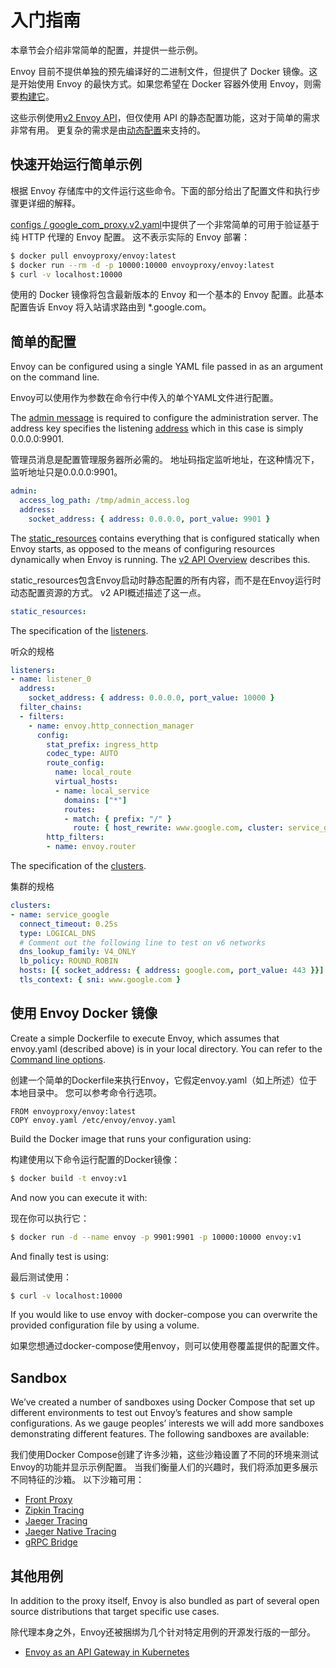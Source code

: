 #  入门指南


本章节会介绍非常简单的配置，并提供一些示例。

Envoy 目前不提供单独的预先编译好的二进制文件，但提供了 Docker 镜像。这是开始使用 Envoy 的最快方式。如果您希望在 Docker 容器外使用 Envoy，则需要[构建它](../install/building.md#building)。

这些示例使用[v2 Envoy API](https://www.envoyproxy.io/docs/envoy/latest/api-v2/api#envoy-api-reference)，但仅使用 API 的静态配置功能，这对于简单的需求非常有用。 更复杂的需求是由[动态配置](../intro/arch_overview/dynamic_configuration.md#arch-overview-dynamic-config)来支持的。
## 快速开始运行简单示例


根据 Envoy 存储库中的文件运行这些命令。下面的部分给出了配置文件和执行步骤更详细的解释。

[configs / google_com_proxy.v2.yaml](https://github.com/envoyproxy/envoy/blob/master/configs/google_com_proxy.v2.yaml)中提供了一个非常简单的可用于验证基于纯 HTTP 代理的 Envoy 配置。 这不表示实际的 Envoy 部署：

```bash
$ docker pull envoyproxy/envoy:latest
$ docker run --rm -d -p 10000:10000 envoyproxy/envoy:latest
$ curl -v localhost:10000
```

使用的 Docker 镜像将包含最新版本的 Envoy 和一个基本的 Envoy 配置。此基本配置告诉 Envoy 将入站请求路由到 *.google.com。

## 简单的配置

Envoy can be configured using a single YAML file passed in as an argument on the command line.

Envoy可以使用作为参数在命令行中传入的单个YAML文件进行配置。

The [admin message](../api-v2/config/bootstrap/v2/bootstrap.proto.md#envoy-api-msg-config-bootstrap-v2-admin) is required to configure the administration server. The address key specifies the listening [address](../api-v2/api/v2/core/address.proto.md#envoy-api-file-envoy-api-v2-core-address-proto) which in this case is simply 0.0.0.0:9901.

管理员消息是配置管理服务器所必需的。 地址码指定监听地址，在这种情况下，监听地址只是0.0.0.0:9901。

```yaml
admin:
  access_log_path: /tmp/admin_access.log
  address:
    socket_address: { address: 0.0.0.0, port_value: 9901 }
```

The [static_resources](../api-v2/config/bootstrap/v2/bootstrap.proto.md#envoy-api-field-config-bootstrap-v2-bootstrap-static-resources) contains everything that is configured statically when Envoy starts, as opposed to the means of configuring resources dynamically when Envoy is running. The [v2 API Overview](../configuration/overview/v2_overview.md#config-overview-v2) describes this.

static_resources包含Envoy启动时静态配置的所有内容，而不是在Envoy运行时动态配置资源的方式。 v2 API概述描述了这一点。

```yaml
static_resources:
```

The specification of the [listeners](../api-v2/api/v2/listener/listener.proto.md#envoy-api-file-envoy-api-v2-listener-listener-proto).

听众的规格

```yaml
listeners:
- name: listener_0
  address:
    socket_address: { address: 0.0.0.0, port_value: 10000 }
  filter_chains:
  - filters:
    - name: envoy.http_connection_manager
      config:
        stat_prefix: ingress_http
        codec_type: AUTO
        route_config:
          name: local_route
          virtual_hosts:
          - name: local_service
            domains: ["*"]
            routes:
            - match: { prefix: "/" }
              route: { host_rewrite: www.google.com, cluster: service_google }
        http_filters:
        - name: envoy.router
```

The specification of the [clusters](../api-v2/api/v2/cds.proto.md#envoy-api-file-envoy-api-v2-cds-proto).

集群的规格

```yaml
clusters:
- name: service_google
  connect_timeout: 0.25s
  type: LOGICAL_DNS
  # Comment out the following line to test on v6 networks
  dns_lookup_family: V4_ONLY
  lb_policy: ROUND_ROBIN
  hosts: [{ socket_address: { address: google.com, port_value: 443 }}]
  tls_context: { sni: www.google.com }
```

## 使用 Envoy Docker 镜像

Create a simple Dockerfile to execute Envoy, which assumes that envoy.yaml (described above) is in your local directory. You can refer to the [Command line options](../operations/cli.md#operations-cli).

创建一个简单的Dockerfile来执行Envoy，它假定envoy.yaml（如上所述）位于本地目录中。 您可以参考命令行选项。

```
FROM envoyproxy/envoy:latest
COPY envoy.yaml /etc/envoy/envoy.yaml
```

Build the Docker image that runs your configuration using:

构建使用以下命令运行配置的Docker镜像：

```bash
$ docker build -t envoy:v1
```

And now you can execute it with:

现在你可以执行它：

```bash
$ docker run -d --name envoy -p 9901:9901 -p 10000:10000 envoy:v1
```

And finally test is using:

最后测试使用：

```bash
$ curl -v localhost:10000
```

If you would like to use envoy with docker-compose you can overwrite the provided configuration file by using a volume.

如果您想通过docker-compose使用envoy，则可以使用卷覆盖提供的配置文件。

## Sandbox

We’ve created a number of sandboxes using Docker Compose that set up different environments to test out Envoy’s features and show sample configurations. As we gauge peoples’ interests we will add more sandboxes demonstrating different features. The following sandboxes are available:

我们使用Docker Compose创建了许多沙箱，这些沙箱设置了不同的环境来测试Envoy的功能并显示示例配置。 当我们衡量人们的兴趣时，我们将添加更多展示不同特征的沙箱。 以下沙箱可用：

- [Front Proxy](sandboxes/front_proxy.md)
- [Zipkin Tracing](sandboxes/zipkin_tracing.md)
- [Jaeger Tracing](sandboxes/jaeger_tracing.md)
- [Jaeger Native Tracing](sandboxes/jaeger_native_tracing.md)
- [gRPC Bridge](sandboxes/grpc_bridge.md)

## 其他用例

In addition to the proxy itself, Envoy is also bundled as part of several open source distributions that target specific use cases.

除代理本身之外，Envoy还被捆绑为几个针对特定用例的开源发行版的一部分。

- [Envoy as an API Gateway in Kubernetes](distro/ambassador.md)